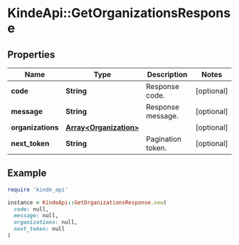 # KindeApi::GetOrganizationsResponse

## Properties

| Name | Type | Description | Notes |
| ---- | ---- | ----------- | ----- |
| **code** | **String** | Response code. | [optional] |
| **message** | **String** | Response message. | [optional] |
| **organizations** | [**Array&lt;Organization&gt;**](Organization.md) |  | [optional] |
| **next_token** | **String** | Pagination token. | [optional] |

## Example

```ruby
require 'kinde_api'

instance = KindeApi::GetOrganizationsResponse.new(
  code: null,
  message: null,
  organizations: null,
  next_token: null
)
```

